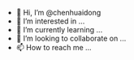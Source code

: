 - 👋 Hi, I’m @chenhuaidong
- 👀 I’m interested in ...
- 🌱 I’m currently learning ...
- 💞️ I’m looking to collaborate on ...
- 📫 How to reach me ...

<!---
chenhuaidong/chenhuaidong is a ✨ special ✨ repository because its `README.md` (this file) appears on your GitHub profile.
You can click the Preview link to take a look at your changes.
--->
